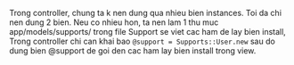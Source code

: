 Trong controller, chung ta k nen dung qua nhieu bien instances. Toi da chi nen
dung 2 bien. Neu co nhieu hon, ta nen lam 1 thu muc app/models/supports/<ten
controller>
trong file Support se viet cac ham de lay bien install, Trong controller chi can
khai bao ```@support = Supports::User.new``` sau do dung bien @support de goi
den cac ham lay bien install trong view.
